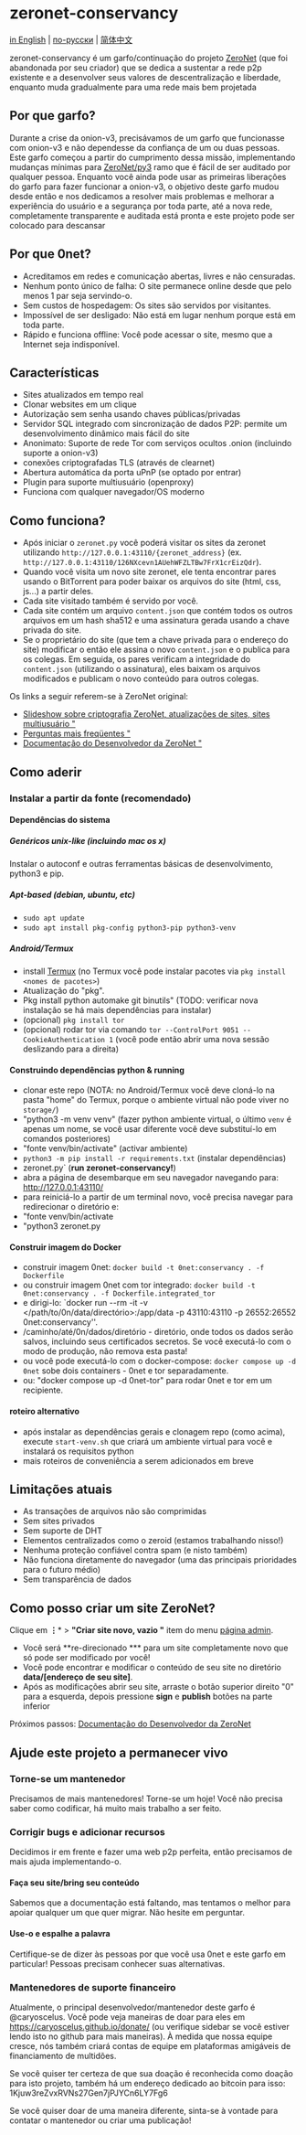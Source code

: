 # zeronet-conservancy

[in English](README.md) | [по-русски](README-ru.md) | [简体中文](README-zh-cn.md)

zeronet-conservancy é um garfo/continuação do projeto [ZeroNet](https://github.com/HelloZeroNet/ZeroNet)
(que foi abandonada por seu criador) que se dedica a sustentar a rede p2p existente e a desenvolver
seus valores de descentralização e liberdade, enquanto muda gradualmente para uma rede mais bem projetada

## Por que garfo?

Durante a crise da onion-v3, precisávamos de um garfo que funcionasse com onion-v3 e não dependesse da confiança de um ou
duas pessoas. Este garfo começou a partir do cumprimento dessa missão, implementando mudanças mínimas para
[ZeroNet/py3](https://github.com/HelloZeroNet/ZeroNet/tree/py3) ramo que é fácil de ser auditado por qualquer pessoa. Enquanto
você ainda pode usar as primeiras liberações do garfo para fazer funcionar a onion-v3, o objetivo deste garfo mudou desde então
e nos dedicamos a resolver mais problemas e melhorar a experiência do usuário e a segurança por toda parte, até 
a nova rede, completamente transparente e auditada está pronta e este projeto pode ser colocado para descansar

## Por que 0net?

* Acreditamos em redes e comunicação abertas, livres e não censuradas.
* Nenhum ponto único de falha: O site permanece online desde que pelo menos 1 par seja
  servindo-o.
* Sem custos de hospedagem: Os sites são servidos por visitantes.
* Impossível de ser desligado: Não está em lugar nenhum porque está em toda parte.
* Rápido e funciona offline: Você pode acessar o site, mesmo que a Internet seja
  indisponível.


## Características

 * Sites atualizados em tempo real
 * Clonar websites em um clique
 * Autorização sem senha usando chaves públicas/privadas
 * Servidor SQL integrado com sincronização de dados P2P: permite um desenvolvimento dinâmico mais fácil do site
 * Anonimato: Suporte de rede Tor com serviços ocultos .onion (incluindo suporte a onion-v3)
 * conexões criptografadas TLS (através de clearnet)
 * Abertura automática da porta uPnP (se optado por entrar)
 * Plugin para suporte multiusuário (openproxy)
 * Funciona com qualquer navegador/OS moderno


## Como funciona?

* Após iniciar o `zeronet.py` você poderá visitar os sites da zeronet utilizando
  `http://127.0.0.1:43110/{zeronet_address}` (ex.
  `http://127.0.0.1:43110/126NXcevn1AUehWFZLTBw7FrX1crEizQdr`).
* Quando você visita um novo site zeronet, ele tenta encontrar pares usando o BitTorrent
  para poder baixar os arquivos do site (html, css, js...) a partir deles.
* Cada site visitado também é servido por você.
* Cada site contém um arquivo `content.json` que contém todos os outros arquivos em um hash sha512
  e uma assinatura gerada usando a chave privada do site.
* Se o proprietário do site (que tem a chave privada para o endereço do site) modificar o
  então ele assina o novo `content.json` e o publica para os colegas.
  Em seguida, os pares verificam a integridade do `content.json` (utilizando o
  assinatura), eles baixam os arquivos modificados e publicam o novo conteúdo para
  outros colegas.

Os links a seguir referem-se à ZeroNet original:

- [Slideshow sobre criptografia ZeroNet, atualizações de sites, sites multiusuário "](https://docs.google.com/presentation/d/1_2qK1IuOKJ51pgBvllZ9Yu7Au2l551t3XBgyTSvilew/pub?start=false&loop=false&delayms=3000)
- [Perguntas mais freqüentes "](https://zeronet.io/docs/faq/)
- [Documentação do Desenvolvedor da ZeroNet "](https://zeronet.io/docs/site_development/getting_started/)

## Como aderir

### Instalar a partir da fonte (recomendado)

#### Dependências do sistema

##### Genéricos unix-like (incluindo mac os x)

Instalar o autoconf e outras ferramentas básicas de desenvolvimento, python3 e pip.

##### Apt-based (debian, ubuntu, etc)
 - `sudo apt update`
 - `sudo apt install pkg-config python3-pip python3-venv`

##### Android/Termux
 - install [Termux](https://termux.com/) (no Termux você pode instalar pacotes via `pkg install <nomes de pacotes>`)
 - Atualização do "pkg".
 - Pkg install python automake git binutils" (TODO: verificar nova instalação se há mais dependências para instalar)
 - (opcional) `pkg install tor`
 - (opcional) rodar tor via comando `tor --ControlPort 9051 --CookieAuthentication 1` (você pode então abrir uma nova sessão deslizando para a direita)

#### Construindo dependências python & running
 - clonar este repo (NOTA: no Android/Termux você deve cloná-lo na pasta "home" do Termux, porque o ambiente virtual não pode viver no `storage/`)
 - "python3 -m venv venv" (fazer python ambiente virtual, o último `venv` é apenas um nome, se você usar diferente você deve substituí-lo em comandos posteriores)
 - "fonte venv/bin/activate" (activar ambiente)
 - `python3 -m pip install -r requirements.txt` (instalar dependências)
 - zeronet.py` (**run zeronet-conservancy!**)
 - abra a página de desembarque em seu navegador navegando para: http://127.0.0.1:43110/
 - para reiniciá-lo a partir de um terminal novo, você precisa navegar para redirecionar o diretório e:
 - "fonte venv/bin/activate
 - "python3 zeronet.py

#### Construir imagem do Docker
- construir imagem 0net: `docker build -t 0net:conservancy . -f Dockerfile`
- ou construir imagem 0net com tor integrado: `docker build -t 0net:conservancy . -f Dockerfile.integrated_tor`
- e dirigi-lo: `docker run --rm -it -v </path/to/0n/data/directório>:/app/data -p 43110:43110 -p 26552:26552 0net:conservancy''.
- /caminho/até/0n/dados/diretório - diretório, onde todos os dados serão salvos, incluindo seus certificados secretos. Se você executá-lo com o modo de produção, não remova esta pasta!
- ou você pode executá-lo com o docker-compose: `docker compose up -d 0net` sobe dois containers - 0net e tor separadamente.
- ou: "docker compose up -d 0net-tor" para rodar 0net e tor em um recipiente.

#### roteiro alternativo
 - após instalar as dependências gerais e clonagem repo (como acima), execute `start-venv.sh` que criará um ambiente virtual para você e instalará os requisitos python
 - mais roteiros de conveniência a serem adicionados em breve

## Limitações atuais

* As transações de arquivos não são comprimidas
* Sem sites privados
* Sem suporte de DHT
* Elementos centralizados como o zeroid (estamos trabalhando nisso!)
* Nenhuma proteção confiável contra spam (e nisto também)
* Não funciona diretamente do navegador (uma das principais prioridades para o futuro médio)
* Sem transparência de dados


## Como posso criar um site ZeroNet?

 Clique em **⋮*** > **"Criar site novo, vazio "** item do menu [página admin](http://127.0.0.1:43110/126NXcevn1AUehWFZLTBw7FrX1crEizQdr).
 * Você será **re-direcionado *** para um site completamente novo que só pode ser modificado por você!
 * Você pode encontrar e modificar o conteúdo de seu site no diretório **data/[endereço de seu site]**.
 * Após as modificações abrir seu site, arraste o botão superior direito "0" para a esquerda, depois pressione **sign** e **publish** botões na parte inferior

Próximos passos: [Documentação do Desenvolvedor da ZeroNet](https://zeronet.io/docs/site_development/getting_started/)

## Ajude este projeto a permanecer vivo

### Torne-se um mantenedor

Precisamos de mais mantenedores! Torne-se um hoje! Você não precisa saber como codificar,
há muito mais trabalho a ser feito.

### Corrigir bugs e adicionar recursos

Decidimos ir em frente e fazer uma web p2p perfeita, então precisamos de mais ajuda
implementando-o.

#### Faça seu site/bring seu conteúdo

Sabemos que a documentação está faltando, mas tentamos o melhor para apoiar qualquer um
que quer migrar. Não hesite em perguntar.

#### Use-o e espalhe a palavra

Certifique-se de dizer às pessoas por que você usa 0net e este garfo em particular! Pessoas
precisam conhecer suas alternativas.

### Mantenedores de suporte financeiro

Atualmente, o principal desenvolvedor/mantenedor deste garfo é @caryoscelus. Você pode
veja maneiras de doar para eles em https://caryoscelus.github.io/donate/ (ou verifique
sidebar se você estiver lendo isto no github para mais maneiras). À medida que nossa equipe cresce, nós
também criará contas de equipe em plataformas amigáveis de financiamento de multidões.

Se você quiser ter certeza de que sua doação é reconhecida como doação para isto
projeto, também há um endereço dedicado ao bitcoin para isso:
1Kjuw3reZvxRVNs27Gen7jPJYCn6LY7Fg6

Se você quiser doar de uma maneira diferente, sinta-se à vontade para contatar o mantenedor ou
criar uma publicação!